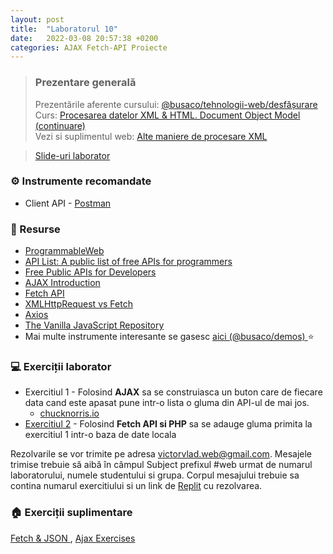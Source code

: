 ```yaml
---
layout: post
title:  "Laboratorul 10"
date:   2022-03-08 20:57:38 +0200
categories: AJAX Fetch-API Proiecte
---
```


> ### ️Prezentare generală
> Prezentările aferente cursului: <a href="https://profs.info.uaic.ro/~busaco/teach/courses/web/web-film.html" target="_blank">@busaco/tehnologii-web/desfășurare </a> \
> Curs: <a href="https://profs.info.uaic.ro/~busaco/teach/courses/web/presentations/web08ProcesariXML-DOM.pdf" target="_blank">Procesarea datelor XML & HTML. Document Object Model (continuare) </a> \
> Vezi si suplimentul web: <a href="https://profs.info.uaic.ro/~busaco/teach/courses/web/web-film.html#web-xml-sax"> Alte maniere de procesare XML </a>

<blockquote class="slides">
    <a href="https://docs.google.com/presentation/d/e/2PACX-1vSCTrcM0PksdRwZpvL1TXw-JfBZ75zMrFKjkigfTHhgyoE6SpjQk-pq28UFlPNBcKVB6DoWuJG2BWYT/pub?start=false&loop=false&delayms=3000" class="slides-link">Slide-uri laborator</a>
</blockquote>

### ⚙️ Instrumente recomandate
- Client API - <a href="https://www.postman.com/" target="_blank">Postman</a>

### 📖 Resurse
- <a href="https://www.programmableweb.com/apis/directory">ProgrammableWeb</a>
- <a href="https://apilist.fun" target="_blank">API List: A public list of free APIs for programmers</a>
- <a href="https://rapidapi.com/collection/list-of-free-apis">Free Public APIs for Developers</a>
- <a href="https://www.w3schools.com/js/js_ajax_intro.asp">AJAX Introduction</a>
- <a href="https://developer.mozilla.org/en-US/docs/Web/API/Fetch_API">Fetch API</a>
- <a href="https://web.dev/introduction-to-fetch/#xmlhttprequest">XMLHttpRequest vs Fetch</a>
- <a href="https://github.com/axios/axios">Axios</a>
- <a href="https://vanillalist.top">The Vanilla JavaScript Repository</a>
- Mai multe instrumente interesante se gasesc   <a href="https://profs.info.uaic.ro/~busaco/teach/courses/web/demos/" target="_blank">aici (@busaco/demos) </a> ⭐

### 💻 Exerciții laborator
- <span>Exercitiul 1 - Folosind <b>AJAX</b> sa se construiasca un buton care de fiecare data cand este apasat pune intr-o lista o gluma din API-ul de mai jos.  </span>
  - <a href="https://api.chucknorris.io/" target="_blank">chucknorris.io</a>
- <span><a href="https://www.w3schools.com/js/js_ajax_php.asp">Exercitiul 2</a> - Folosind <b>Fetch API si PHP</b> sa se adauge gluma primita la exercitiul 1 intr-o baza de date locala  </span>

Rezolvarile se vor trimite pe adresa <a href="mailto:victorvlad.web@gmail.com" target="_blank">victorvlad.web@gmail.com</a>. Mesajele trimise  trebuie să aibă în câmpul Subject prefixul #web urmat de numarul laboratorului, numele studentului si grupa.
Corpul mesajului trebuie sa contina numarul exercitiului si un link de <a href="https://replit.com" target="_blank">Replit</a> cu rezolvarea.

### 🏠 Exerciții suplimentare
<a href="https://education.launchcode.org/js-independent-track/chapters/fetch-json/exercises.html#exercises-fetch" target="_blank">Fetch & JSON </a>,
<a href="https://gist.github.com/pamelafox/3926362" target="_blank">Ajax Exercises</a>